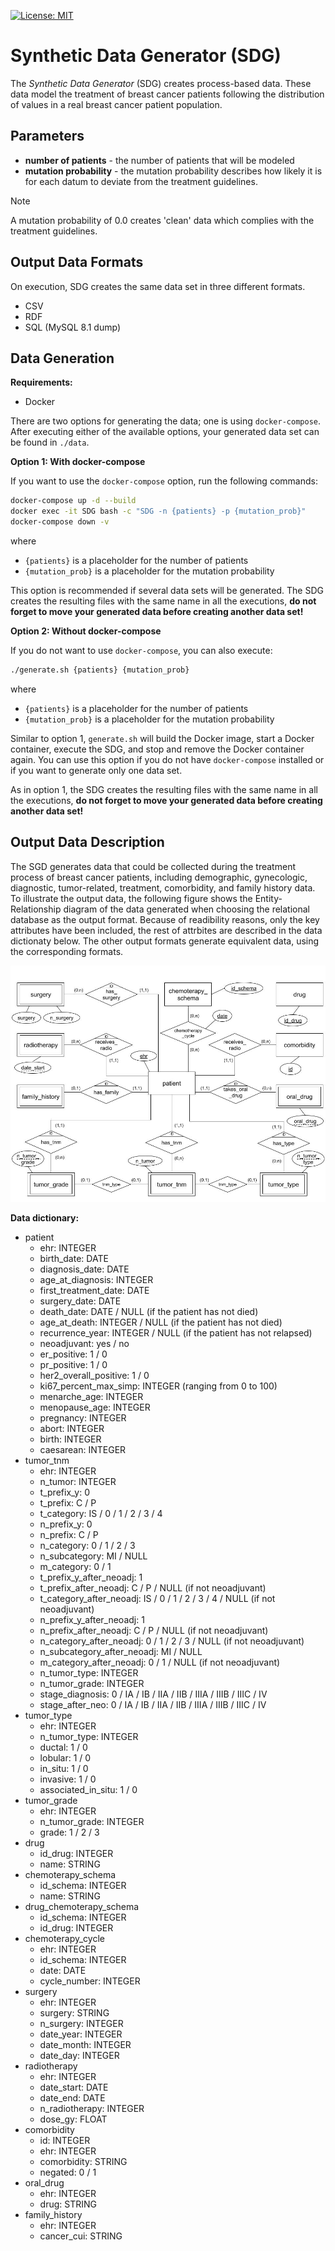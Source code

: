 [![License: MIT](https://img.shields.io/badge/License-MIT-yellow.svg)](LICENSE)

# Synthetic Data Generator (SDG)

The _Synthetic Data Generator_ (SDG) creates process-based data.
These data model the treatment of breast cancer patients following the distribution of values in a real breast cancer patient population.

## Parameters

* __number of patients__ - the number of patients that will be modeled
* __mutation probability__ - the mutation probability describes how likely it is for each datum to deviate from the treatment guidelines.

> [!NOTE]
> A mutation probability of 0.0 creates 'clean' data which complies with the treatment guidelines.

## Output Data Formats

On execution, SDG creates the same data set in three different formats.

* CSV
* RDF
* SQL (MySQL 8.1 dump)

## Data Generation

__Requirements:__
* Docker

There are two options for generating the data; one is using `docker-compose`.
After executing either of the available options, your generated data set can be found in `./data`.

__Option 1: With docker-compose__

If you want to use the `docker-compose` option, run the following commands:

```bash
docker-compose up -d --build
docker exec -it SDG bash -c "SDG -n {patients} -p {mutation_prob}"
docker-compose down -v
```

where
* `{patients}` is a placeholder for the number of patients
* `{mutation_prob}` is a placeholder for the mutation probability

This option is recommended if several data sets will be generated. The SDG creates the resulting files with the same name in all the executions, __do not forget to move your generated data before creating another data set!__

__Option 2: Without docker-compose__

If you do not want to use `docker-compose`, you can also execute:

```bash
./generate.sh {patients} {mutation_prob}
```

where
* `{patients}` is a placeholder for the number of patients
* `{mutation_prob}` is a placeholder for the mutation probability

Similar to option 1, `generate.sh` will build the Docker image, start a Docker container, execute the SDG, and stop and remove the Docker container again.
You can use this option if you do not have `docker-compose` installed or if you want to generate only one data set.

As in option 1, the SDG creates the resulting files with the same name in all the executions, __do not forget to move your generated data before creating another data set!__


## Output Data Description

The SGD generates data that could be collected during the treatment process of breast cancer patients, including demographic, gynecologic, diagnostic, tumor-related, treatment, comorbidity, and family history data. To illustrate the output data, the following figure shows the Entity-Relationship diagram of the data generated when choosing the relational database as the output format. Because of readibility reasons, only the key attributes have been included, the rest of attrbites are described in the data dictionaty below. The other output formats generate equivalent data, using the corresponding formats.

![Entity-Relationship diagram of the generated data](https://github.com/SDM-TIB/Synthetic-Data-Generator/blob/main/er-diagram-generated-data.jpg)

__Data dictionary:__
* patient
  * ehr: INTEGER
  * birth_date: DATE
  * diagnosis_date: DATE
  * age_at_diagnosis: INTEGER
  * first_treatment_date: DATE
  * surgery_date: DATE
  * death_date: DATE / NULL (if the patient has not died)
  * age_at_death: INTEGER / NULL (if the patient has not died)
  * recurrence_year: INTEGER / NULL (if the patient has not relapsed)
  * neoadjuvant: yes / no
  * er_positive: 1 / 0
  * pr_positive: 1 / 0
  * her2_overall_positive: 1 / 0
  * ki67_percent_max_simp: INTEGER (ranging from 0 to 100)
  * menarche_age: INTEGER
  * menopause_age: INTEGER
  * pregnancy: INTEGER
  * abort: INTEGER
  * birth: INTEGER
  * caesarean: INTEGER
* tumor_tnm
  * ehr: INTEGER
  * n_tumor: INTEGER
  * t_prefix_y: 0
  * t_prefix: C / P
  * t_category: IS / 0 / 1 / 2 / 3 / 4
  * n_prefix_y: 0
  * n_prefix: C / P
  * n_category: 0 / 1 / 2 / 3
  * n_subcategory: MI / NULL
  * m_category: 0 / 1
  * t_prefix_y_after_neoadj: 1
  * t_prefix_after_neoadj: C / P / NULL (if not neoadjuvant)
  * t_category_after_neoadj: IS / 0 / 1 / 2 / 3 / 4 / NULL (if not neoadjuvant)
  * n_prefix_y_after_neoadj: 1
  * n_prefix_after_neoadj: C / P / NULL (if not neoadjuvant)
  * n_category_after_neoadj: 0 / 1 / 2 / 3 / NULL (if not neoadjuvant)
  * n_subcategory_after_neoadj: MI / NULL
  * m_category_after_neoadj: 0 / 1 / NULL (if not neoadjuvant)
  * n_tumor_type: INTEGER
  * n_tumor_grade: INTEGER
  * stage_diagnosis: 0 / IA / IB / IIA / IIB / IIIA / IIIB / IIIC / IV
  * stage_after_neo: 0 / IA / IB / IIA / IIB / IIIA / IIIB / IIIC / IV
* tumor_type
  * ehr: INTEGER
  * n_tumor_type: INTEGER
  * ductal: 1 / 0
  * lobular: 1 / 0
  * in_situ: 1 / 0
  * invasive: 1 / 0
  * associated_in_situ: 1 / 0
* tumor_grade
  * ehr: INTEGER
  * n_tumor_grade: INTEGER
  * grade: 1 / 2 / 3
* drug
  * id_drug: INTEGER
  * name: STRING
* chemoterapy_schema
  * id_schema: INTEGER
  * name: STRING
* drug_chemoterapy_schema
  * id_schema: INTEGER
  * id_drug: INTEGER
* chemoterapy_cycle
  * ehr: INTEGER
  * id_schema: INTEGER
  * date: DATE
  * cycle_number: INTEGER
* surgery
  * ehr: INTEGER
  * surgery: STRING
  * n_surgery: INTEGER
  * date_year: INTEGER
  * date_month: INTEGER
  * date_day: INTEGER
* radiotherapy
  * ehr: INTEGER
  * date_start: DATE
  * date_end: DATE
  * n_radiotherapy: INTEGER
  * dose_gy: FLOAT
* comorbidity
  * id: INTEGER
  * ehr: INTEGER
  * comorbidity: STRING
  * negated: 0 / 1
* oral_drug
  * ehr: INTEGER
  * drug: STRING
* family_history
  * ehr: INTEGER
  * cancer_cui: STRING


